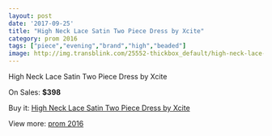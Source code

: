 ```yaml
---
layout: post
date: '2017-09-25'
title: "High Neck Lace Satin Two Piece Dress by Xcite"
category: prom 2016
tags: ["piece","evening","brand","high","beaded"]
image: http://img.transblink.com/25552-thickbox_default/high-neck-lace-satin-two-piece-dress-by-xcite.jpg
---
```

High Neck Lace Satin Two Piece Dress by Xcite

On Sales: **$398**
<a href="https://www.transblink.com/en/prom-2016/8055-high-neck-lace-satin-two-piece-dress-by-xcite.html"><amp-img layout="responsive" width="600" height="600" src="//img.transblink.com/25552-thickbox_default/high-neck-lace-satin-two-piece-dress-by-xcite.jpg" alt="High Neck Lace Satin Two Piece Dress by Xcite 0" /></a>
<a href="https://www.transblink.com/en/prom-2016/8055-high-neck-lace-satin-two-piece-dress-by-xcite.html"><amp-img layout="responsive" width="600" height="600" src="//img.transblink.com/25553-thickbox_default/high-neck-lace-satin-two-piece-dress-by-xcite.jpg" alt="High Neck Lace Satin Two Piece Dress by Xcite 1" /></a>

Buy it: [High Neck Lace Satin Two Piece Dress by Xcite](https://www.transblink.com/en/prom-2016/8055-high-neck-lace-satin-two-piece-dress-by-xcite.html "High Neck Lace Satin Two Piece Dress by Xcite")

View more: [prom 2016](https://www.transblink.com/en/63-prom-2016 "prom 2016")